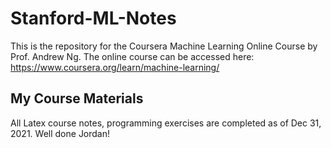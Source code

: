 # Stanford-ML-Notes

This is the repository for the Coursera Machine Learning Online Course by Prof. Andrew Ng.
The online course can be accessed here: <https://www.coursera.org/learn/machine-learning/>

## My Course Materials
 
All Latex course notes, programming exercises are completed as of Dec 31, 2021. Well done Jordan!
